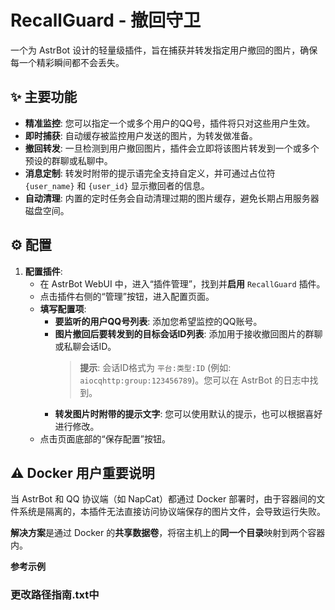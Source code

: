 # RecallGuard - 撤回守卫

一个为 AstrBot 设计的轻量级插件，旨在捕获并转发指定用户撤回的图片，确保每一个精彩瞬间都不会丢失。

## ✨ 主要功能

- **精准监控**: 您可以指定一个或多个用户的QQ号，插件将只对这些用户生效。
- **即时捕获**: 自动缓存被监控用户发送的图片，为转发做准备。
- **撤回转发**: 一旦检测到用户撤回图片，插件会立即将该图片转发到一个或多个预设的群聊或私聊中。
- **消息定制**: 转发时附带的提示语完全支持自定义，并可通过占位符 `{user_name}` 和 `{user_id}` 显示撤回者的信息。
- **自动清理**: 内置的定时任务会自动清理过期的图片缓存，避免长期占用服务器磁盘空间。

## ⚙️ 配置

1.  **配置插件**:
    * 在 AstrBot WebUI 中，进入“插件管理”，找到并**启用** `RecallGuard` 插件。
    * 点击插件右侧的“管理”按钮，进入配置页面。
    * **填写配置项**:
        * **要监听的用户QQ号列表**: 添加您希望监控的QQ账号。
        * **图片撤回后要转发到的目标会话ID列表**: 添加用于接收撤回图片的群聊或私聊会话ID。
            > **提示**: 会话ID格式为 `平台:类型:ID` (例如: `aiocqhttp:group:123456789`)。您可以在 AstrBot 的日志中找到。
        * **转发图片时附带的提示文字**: 您可以使用默认的提示，也可以根据喜好进行修改。
    * 点击页面底部的“保存配置”按钮。

## ⚠️ Docker 用户重要说明

当 AstrBot 和 QQ 协议端（如 NapCat）都通过 Docker 部署时，由于容器间的文件系统是隔离的，本插件无法直接访问协议端保存的图片文件，会导致运行失败。

**解决方案**是通过 Docker 的**共享数据卷**，将宿主机上的**同一个目录**映射到两个容器内。

**参考示例**
### 更改路径指南.txt中



